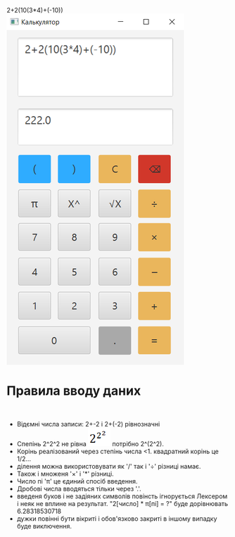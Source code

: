 2+2(10(3*4)+(-10)) 
<img src="images/img.png">
<br> <h1>Правила вводу даних</h1><br>
<ul>
    <li>Відємні числа записи: 2+-2 і 2+(-2)  рівнозначні</li>
    <li>Спепінь 2^2^2 не рівна <img src="images/pow.png"> потрібно 2^(2^2).</li>
    <li>Корінь реалізований через степінь числа <1. квадратний корінь це 1/2...</li>
    <li>ділення можна використовувати як '/' так і '÷' різниці намає.</li>
    <li>Також і множеня '×' і '*' різниці.</li>
    <li>Число пі 'π' це єдиний спосіб введення.</li>
    <li>Дробові числа вводяться тільки через '.'.</li>
    <li>введеня буков і не задіяних символів повінсть ігнорується Лексером і неяк не вплине на результат. "2[число] *  π[пі] = ?" буде дорівнювать 6.28318530718 </li>
    <li>дужки повінні бути вікриті і обов'язково закриті в іншому випадку буде виключення.</li>
</ul>

